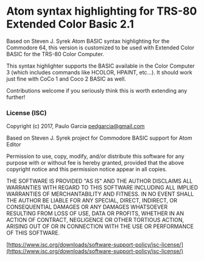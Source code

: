 # Atom syntax highlighting for TRS-80 Extended Color Basic 2.1

Based on Steven J. Syrek Atom BASIC syntax highlighting for the Commodore 64, this version is customized to be used with Extended Color BASIC for the TRS-80 Color Computer.

This syntax highlighter supports the BASIC available in the Color Computer 3 (which includes commands like HCOLOR, HPAINT, etc...). It should work just fine with CoCo 1 and Coco 2 BASIC as well.

Contributions welcome if you seriously think this is worth extending any further!

### License (ISC)

Copyright (c) 2017, Paulo Garcia <pedgarcia@gmail.com>

Based on Steven J. Syrek project for Commodore BASIC support for Atom Editor

Permission to use, copy, modify, and/or distribute this software for any purpose
with or without fee is hereby granted, provided that the above copyright notice
and this permission notice appear in all copies.

THE SOFTWARE IS PROVIDED "AS IS" AND THE AUTHOR DISCLAIMS ALL WARRANTIES WITH
REGARD TO THIS SOFTWARE INCLUDING ALL IMPLIED WARRANTIES OF MERCHANTABILITY AND
FITNESS. IN NO EVENT SHALL THE AUTHOR BE LIABLE FOR ANY SPECIAL, DIRECT,
INDIRECT, OR CONSEQUENTIAL DAMAGES OR ANY DAMAGES WHATSOEVER RESULTING FROM LOSS
OF USE, DATA OR PROFITS, WHETHER IN AN ACTION OF CONTRACT, NEGLIGENCE OR OTHER
TORTIOUS ACTION, ARISING OUT OF OR IN CONNECTION WITH THE USE OR PERFORMANCE OF
THIS SOFTWARE.

[https://www.isc.org/downloads/software-support-policy/isc-license/](https://www.isc.org/downloads/software-support-policy/isc-license/)
